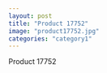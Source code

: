 ```yaml
---
layout: post
title: "Product 17752"
image: "product17752.jpg"
categories: "category1"
---
```

Product 17752
